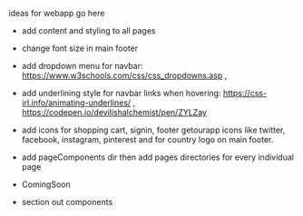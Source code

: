 ideas for webapp go here

- add content and styling to all pages
- change font size in main footer
- add dropdown menu for navbar: https://www.w3schools.com/css/css_dropdowns.asp ,
- add underlining style for navbar links when hovering: https://css-irl.info/animating-underlines/ , https://codepen.io/devilishalchemist/pen/ZYLZay
- add icons for shopping cart, signin, footer getourapp icons like twitter, facebook, instagram, pinterest and for country logo on main footer.
- add pageComponents dir then add pages directories for every individual page
- ComingSoon 

- section out components

